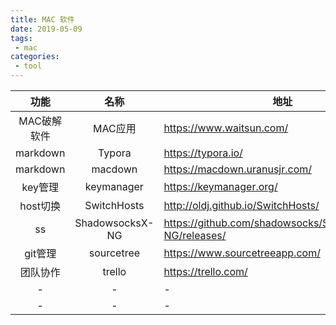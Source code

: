 ```yaml
---
title: MAC 软件
date: 2019-05-09
tags:
 - mac   
categories: 
 - tool
---
```


|功能|名称|地址|
|:-:|:-:|-|
|MAC破解软件|MAC应用|https://www.waitsun.com/|
|markdown|Typora|https://typora.io/|
|markdown|macdown|https://macdown.uranusjr.com/|
|key管理|keymanager|https://keymanager.org/|
|host切换|SwitchHosts|http://oldj.github.io/SwitchHosts/|
|ss|ShadowsocksX-NG|https://github.com/shadowsocks/ShadowsocksX-NG/releases/|
|git管理|sourcetree|https://www.sourcetreeapp.com/|
|团队协作|trello|https://trello.com/|
|-|-|-|
|-|-|-|